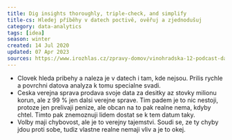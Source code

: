 ```yaml
---
title: Dig insights thoroughly, triple-check, and simplify
title-cs: Hledej příběhy v datech poctivě, ověřuj a zjednodušuj
category: data-analytics
tags: [idea]
season: winter
created: 14 Jul 2020
updated: 07 Apr 2023
sources: https://www.irozhlas.cz/zpravy-domov/vinohradska-12-podcast-datari-novinarska-cena_2006220600_bar
---
```


- Clovek hleda pribehy a naleza je v datech i tam, kde nejsou. Prilis rychle a povrchni datova analyza k tomu specialne svadi.
- Ceska verejna sprava prodava svoje data za desitky az stovky milionu korun, ale z 99 % jen dalsi verejne sprave. Tim padem je to nic nestoji, protoze jen prelivaji penize, ale obcan na to pak realne nema, kdyby chtel. Timto pak znemoznuji lidem dostat se k tem datum taky.
- Volby maji chybovost, ale je to verejny tajemstvi. Soudi se, ze ty chyby jdou proti sobe, tudiz vlastne realne nemaji vliv a je to okej.